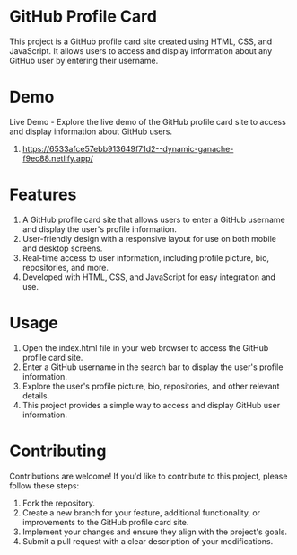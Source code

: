 # GitHub Profile Card

This project is a GitHub profile card site created using HTML, CSS, and JavaScript. It allows users to access and display information about any GitHub user by entering their username.

# Demo

Live Demo - Explore the live demo of the GitHub profile card site to access and display information about GitHub users.
1) https://6533afce57ebb913649f71d2--dynamic-ganache-f9ec88.netlify.app/


# Features

1) A GitHub profile card site that allows users to enter a GitHub username and display the user's profile information.
2) User-friendly design with a responsive layout for use on both mobile and desktop screens.
3) Real-time access to user information, including profile picture, bio, repositories, and more.
4) Developed with HTML, CSS, and JavaScript for easy integration and use.

# Usage

1) Open the index.html file in your web browser to access the GitHub profile card site.
2) Enter a GitHub username in the search bar to display the user's profile information.
3) Explore the user's profile picture, bio, repositories, and other relevant details.
4) This project provides a simple way to access and display GitHub user information.

# Contributing
Contributions are welcome! If you'd like to contribute to this project, please follow these steps:

1) Fork the repository.
2) Create a new branch for your feature, additional functionality, or improvements to the GitHub profile card site.
3) Implement your changes and ensure they align with the project's goals.
4) Submit a pull request with a clear description of your modifications.

